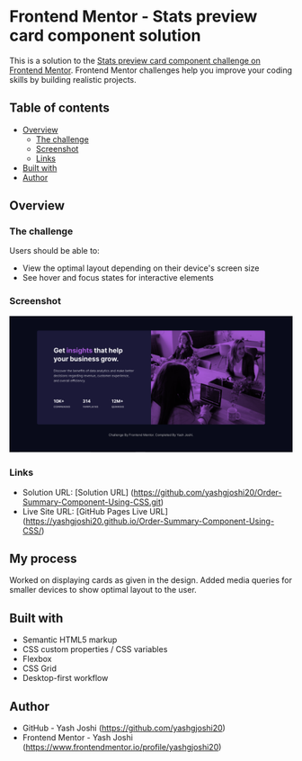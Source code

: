 # Frontend Mentor - Stats preview card component solution

This is a solution to the [Stats preview card component challenge on Frontend Mentor](https://www.frontendmentor.io/challenges/stats-preview-card-component-8JqbgoU62). Frontend Mentor challenges help you improve your coding skills by building realistic projects.

## Table of contents

-  [Overview](#overview)
   -  [The challenge](#the-challenge)
   -  [Screenshot](#screenshot)
   -  [Links](#links)
-  [Built with](#built-with)
-  [Author](#author)

## Overview

### The challenge

Users should be able to:

-  View the optimal layout depending on their device's screen size
-  See hover and focus states for interactive elements

### Screenshot

![](./Screenshot.PNG)

### Links

- Solution URL:  [Solution  URL] (https://github.com/yashgjoshi20/Order-Summary-Component-Using-CSS.git)
- Live Site URL: [GitHub Pages Live URL] (https://yashgjoshi20.github.io/Order-Summary-Component-Using-CSS/)

## My process

Worked on displaying cards as given in the design.
Added media queries for smaller devices to show optimal layout to the user.

## Built with

-  Semantic HTML5 markup
-  CSS custom properties / CSS variables
-  Flexbox
-  CSS Grid
-  Desktop-first workflow

 ## Author

- GitHub - Yash Joshi (https://github.com/yashgjoshi20)
- Frontend Mentor - Yash Joshi (https://www.frontendmentor.io/profile/yashgjoshi20)
